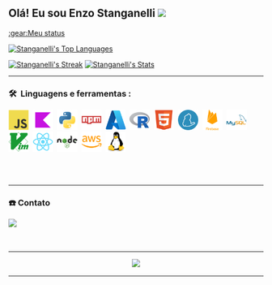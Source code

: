 ## Olá! Eu sou Enzo Stanganelli  <img src="https://media.giphy.com/media/hvRJCLFzcasrR4ia7z/giphy.gif" width="40">
<div>
    <a href="https://github.com/Stanganelli">
:gear:Meu status
     
  </div>


  [![Stanganelli's Top Languages](https://github-readme-stats.vercel.app/api/top-langs/?username=Stanganelli&theme=dracula&show_icons=true&hide_border=true&layout=compact)](https://github.com/Stanganelli)

[![Stanganelli's Streak](https://github-readme-streak-stats.herokuapp.com/?user=Stanganelli&theme=dracula&hide_border=true)](https://github.com/Stanganelli)
[![Stanganelli's Stats](https://github-readme-stats.vercel.app/api?username=Stanganelli&theme=dracula&show_icons=true&hide_border=true&count_private=true)](https://github.com/Stanganelli)

  
  
---
### 🛠 &nbsp;Linguagens e ferramentas :

<p>
<img src="https://github.com/devicons/devicon/blob/master/icons/javascript/javascript-original.svg" title="JavaScript" alt="js" width="40" height="40"/>&nbsp;
<img src="https://raw.githubusercontent.com/devicons/devicon/master/icons/kotlin/kotlin-plain.svg" title="Kotlin" alt="kt" width="40" height="40"/>&nbsp;
<img src="https://raw.githubusercontent.com/devicons/devicon/master/icons/python/python-original.svg" title="Python" alt="py" width="40" height="40"/>&nbsp;
<img src="https://raw.githubusercontent.com/devicons/devicon/master/icons/npm/npm-original-wordmark.svg" title="NPM" alt="npm" width="40" height="40"/>&nbsp;
<img src="https://raw.githubusercontent.com/devicons/devicon/master/icons/azure/azure-original.svg" title="Azure" alt="azure" width="40" height="40"/>&nbsp;
<img src="https://github.com/devicons/devicon/blob/master/icons/r/r-original.svg" title="R" alt="r" width="40" height="40"/>&nbsp;
<img src="https://github.com/devicons/devicon/blob/master/icons/html5/html5-original.svg" title="HTML5" alt="HTML" width="40" height="40"/>&nbsp;
<img src="https://raw.githubusercontent.com/devicons/devicon/master/icons/yarn/yarn-original.svg" title="Yarn" alt="yarn" width="40" height="40"/>&nbsp;
<img src="https://github.com/devicons/devicon/blob/master/icons/firebase/firebase-plain-wordmark.svg" title="Firebase" alt="Firebase" width="40" height="40"/>&nbsp;
<img src="https://github.com/devicons/devicon/blob/master/icons/mysql/mysql-original-wordmark.svg" title="MySQL"  alt="mysql" width="40" height="40"/>&nbsp;
<img src="https://github.com/devicons/devicon/blob/master/icons/vim/vim-plain.svg" title="VIM" alt="vim" width="40" height="40"/>&nbsp;
<img src="https://github.com/devicons/devicon/blob/master/icons/react/react-original.svg" title="React"  alt="react" width="40" height="40"/>&nbsp;
<img src="https://github.com/devicons/devicon/blob/master/icons/nodejs/nodejs-original-wordmark.svg" title="NodeJS" alt="nodejs" width="40" height="40"/>&nbsp;
<img src="https://github.com/devicons/devicon/blob/master/icons/amazonwebservices/amazonwebservices-plain-wordmark.svg" title="AWS" alt="aws" width="40" height="40"/>&nbsp;
<img src="https://raw.githubusercontent.com/devicons/devicon/master/icons/linux/linux-original.svg" title="Linux" alt="linux" width="40" height="40"/>&nbsp;
</p>
<br>
<br>

---
  
### :phone: Contato
  
  <div>
  
  <a href = "mailto:gama.enzo@outlook.com"><img src="https://img.shields.io/badge/microsoft%20outlook-%230078D4.svg?&style=for-the-badge&logo=microsoft%20outlook&logoColor=white" /></a>
</div> <br />
<center> 

---
<img src = "https://media.tenor.com/CMGqnUWJboIAAAAC/taxi-driver.gif"/>
</center>

---

